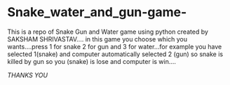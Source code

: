 # Snake_water_and_gun-game-
This is a repo of Snake Gun and Water game  using python created by SAKSHAM SHRIVASTAV....
in this game you choose which you wants....press 1 for snake 2 for gun and 3 for water...for example you have selected 1(snake) and computer automatically selected 2 (gun)
so snake is killed by gun so you (snake) is lose and computer is win....

*THANKS YOU*
